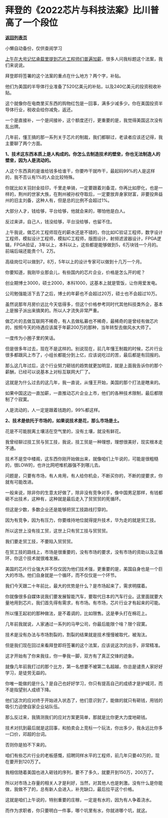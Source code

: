 # 拜登的《2022芯片与科技法案》比川普高了一个段位

[**返回列表页**](/gzh/记忆承载3)

小懒自动备份，仅供查阅学习

[上午在大号记忆承载里提到芯片工程师们普遍加薪](http://mp.weixin.qq.com/s?__biz=MzU0MjYwNDU2Mw==&mid=2247507287&idx=1&sn=3185c1d9b518e1f948fd40072426fb7d&chksm=fb1ab12bcc6d383d7b2034b3b1b3f1083184bdfe58244e082478c4f8bafdf359fe53df2dffdb&scene=21#wechat_redirect)，很多人问我标题这个法案，我们来说说。  

  

拜登即将签署的这个法案的重点在什么地方？两个字，补贴。  

  

他们为美国的半导体行业准备了520亿美元的补贴，以及240亿美元的投资税收补贴。  

  

这个就像你在电商里买东西的购物红包是一回事，满多少减多少。你在美国投资半导体行业，税收会给你减免，返还。

  

一个是直接补，一个是间接补，这个额度还行，更重要的是，我觉得美国这次没有乱出牌。  

  

几年前，懂王搞的那一系列关于芯片的制裁，我们都聊过，老读者应该还记得，我主要聊了两个方面。  

  

 **1、技术这东西本质上是人构成的。你怎么去制造技术的壁垒，你也无法制造人的壁垒，因为人是流动的。**

  

人这个东西真的是谁给钱多给谁干，你要咋干就咋干，最起码99%的人是这样的，我不否认有1%的人会比较特殊。  

  

你就比如关羽封金挂印，千里走单骑，一定要跟着刘备混，你再比如廖化，也是一样的，荆州的世家大族，在荆州被孙权夺取后，一定要放弃身家财富，非要投奔益州的旧主刘备，这种人有，但是总的比例不会超过1%。

  

大部分人才，钱给够，平台给够，他就会来的，哪怕他是白人。  

  

反过来讲，自己人，钱没给够，平台没给够，也留不住。  

  

上午我说，做芯片工程师现在的薪水还是不错的，你比如IC验证工程师，数字设计工程师，模拟设计工程师，模拟IC工程师，版图设计，射频滤波器设计，FPGA逻辑，FPGA验证，3年以上，本科以上，这些都是能够做到5，6万块钱一个月的。前端后端还能贵个1，2万。  

  

高级岗位可以做到7，8万，5年以上的设计专家可以做到十几万一个月。  

  

你要知道，我刚毕业那会儿，有些国内的芯片企业，价格是怎么开的呢？  

  

创业期博士3000，硕士2000，本科1000，这基本上就是管饭，让你用爱发电。

  

公司勉强能活下去了之后，博士的年薪也不会超过20万，硕士也不会超过10万。  

  

虽然说那年月房价远比今天低得多，但这个价格参考同时代其他科技类外企，基本上是猴子派出来搞笑的。所以人才流失非常严重。  

  

做芯片的去做互联网不稀奇，有人去做私募也不稀奇，最稀奇的是曾经有做芯片的，按照今天的待遇应该属于年薪200万的那种，当年转型去做风水大师了。  

  

一度传为小圈子里的笑话。  

  

但是很多年过去，现在不是这样的。别说现在，前几年懂王制裁的时候，芯片行业很多都跟风上市了，小组长都能分到上亿，应该说吃过的苦，最后都是有回报的。  

  

那么这几年过后，这个行业努力砸钱的趋势就更加明显，就是上面我告诉你的那个薪酬，已经可以说基本上对标互联网大厂了。

  

这就是为什么过去的这几年，我一直说，从懂王开始，美国的那个打法是瞎来的。  

  

如果中国这边一直加薪，一直推动芯片企业上市，他们的各种技术限制，最后都限制了个寂寞。  

  

人是流动的，人一定是跟着钱跑的，99%都这样。  

  

 **2、技术是依托于市场的，如果说技术是花，那么市场是土。**

  

花是不可能脱离土壤活在空气里的，没有土壤，就没有鲜花。

  

我曾经聊过技工贸与贸工技，我说，技工贸是一种理想，理想很美好，现实根本走不通。  

  

技术不是空中楼阁，这东西你刚开始做出来，就像咱们上午说的，可能是很粗糙的，很LOW的，也许比网吧堆机器强不到哪儿去。

  

问题是，只要有市场，有人肯用，有人给你机会，不断买你的，不断的提要求，你就有可能改进。

  

一般来说，除非你的生意太好做了，除非没有竞争对手，像中国男足那样，有钱都砸不出技术，这种有，这种就是最后走入了贸贸贸的死循环。  

  

但这是少数，多数企业还是能够把贸工技路线打穿的。

  

因为有竞争，因为有压力，你要维持地位就得提升技术，华为走的就是贸工技。

  

所以这世上没有技工贸，这世上只有贸工技与贸贸贸。

  

我们要走贸工技，不要陷入贸贸贸。

  

在贸工技的路线上，市场是很重要的，没有市场的要求，没有市场的资助以及正循环，你这个技术就很难发展。

  

美国的芯片行业强大并不仅仅因为他们技术强，更重要的是，美国自身也是一个巨大的市场。他们自身就是一个循环，而不仅仅是一个环节。  

  

我们今天跟二十年前比，最大的优势是什么？是市场起来了，需求明摆着。

  

你就像很多自媒体说我们要发展智能汽车，要取代日本的汽车行业。这里面就要大量地用到芯片。我们首先得有需求，有市场。有市场，芯片行业才有起来的可能。

  

所以懂王起初的那种做法，是不着调的，比如限售。这是拳头打在棉花上。  

  

几年前我就说，人家通过一系列的马甲公司，你最后能限个啥？限个寂寞。

  

技术是没有办法与市场割裂的，割裂的结果就是技术慢慢被取代，被淘汰。

  

但是我们现在回过来看拜登即将签署的这个法案，应该说这次的出手，非常精准。  

  

这才开始有了你来我往，你一拳我一脚，双方有了真正交锋的迹象。

  

就像几年前我打过的那个比方，第一名想要不被第二名超越，你总是谴责人家好好学习，是徒劳无益的。  

  

你唯一能做的是什么？是自己也好好学习，你只有提高自己的成绩才是护城河，而不是指望别人成绩下降。

  

他们这次的应对终于开始进入状态了，他们意识到了，能做的就只有砸钱，用钱的吸引力迫使自家企业站队伍。  

  

那么反过来，我猜测我们的应对方案更简单，那就是比你更大力度地砸钱。  

  

技术对抗到最后就是这回事，和拍卖会上竞标一个玩法，你出多少，我永远比你多一口价，邓超的台词。  

  

否则你是拍不下来的。  

  

咱们有些芯片行业的老板感慨，招聘同样水平的工程师，前几年只要40万的，现在要开到120万了。

  

我相信随着美国也进入砸钱的序列，要不了多久，就要开到150万，200万了。

  

所以对市场上存量的相关人才是利好，当然，对其他人也是刺激。没有什么是你能做，我做不了的，总有新人会进入，补充缺口，最后拉平这个价格。  

  

这就是咱们上午说的，特别重要的庄稼，一定是有水的，因为有人争着浇水。  

  

而作为求职者，你只要明白一件事，哪个坑里有水，你就进哪个坑，就这。

